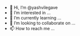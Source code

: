 - 👋 Hi, I’m @yashvilegave
- 👀 I’m interested in ...
- 🌱 I’m currently learning ...
- 💞️ I’m looking to collaborate on ...
- 📫 How to reach me ...

<!---
yashvilegave/yashvilegave is a ✨ special ✨ repository because its `README.md` (this file) appears on your GitHub profile.
You can click the Preview link to take a look at your changes.
--->
